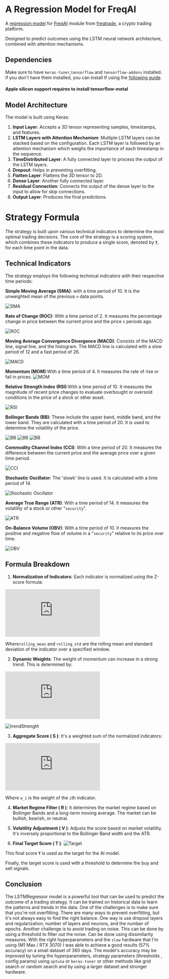 # A Regression Model for FreqAI
A [regression model](https://github.com/Netanelshoshan/freqAI-LSTM)
for  [FreqAI](https://www.freqtrade.io/en/stable/freqai/) module
from [freqtrade](https://github.com/freqtrade/freqtrade), a crypto trading platform.

Designed to predict outcomes using the LSTM neural network architecture, combined with attention mechanisms.

## Dependencies

Make sure to have `keras-tuner`,`tensorflow` and `tensorflow-addons` installed.
if you don't have them installed, you can install tf using
the [following guide](https://www.tensorflow.org/install/pip).

#### Apple silicon support requires to install tensorflow-metal

## Model Architecture

The model is built using Keras:

1. **Input Layer**: Accepts a 3D tensor representing samples, timestamps, and features.
2. **LSTM Layers with Attention Mechanism**: Multiple LSTM layers can be stacked based on the configuration. Each LSTM
   layer is followed by an attention mechanism which weighs the importance of each timestamp in the sequence.
3. **TimeDistributed Layer**: A fully connected layer to process the output of the LSTM layers.
4. **Dropout**: Helps in preventing overfitting.
5. **Flatten Layer**: Flattens the 3D tensor to 2D.
6. **Dense Layer**: Another fully connected layer.
7. **Residual Connection**: Connects the output of the dense layer to the input to allow for skip connections.
8. **Output Layer**: Produces the final predictions.

# Strategy Formula

The strategy is built upon various technical indicators to determine the most optimal trading decisions. The core of the
strategy is a scoring
system, which combines these indicators to produce a single score, denoted by **`T`**, for each time point in the data.

## Technical Indicators

The strategy employs the following technical indicators with their respective time periods:

**Simple Moving Average (SMA)**: with a time period of 10. It is the unweighted mean of the previous `n` data points.
  
![SMA](https://latex.codecogs.com/svg.image?{SMA}(t,n)=\frac{1}{n}\sum_{i=0}^{n-1}\text{close}(t-i))


**Rate of Change (ROC)**: With a time period of 2. It measures the percentage change in price between the current
  price and the price `n` periods ago.
  

![ROC](https://latex.codecogs.com/svg.image?{ROC}(t,n)=\frac{\text{close}(t)-\text{close}(t-n)}{\text{close}(t-n))

**Moving Average Convergence Divergence (MACD)**: Consists of the MACD line, signal line, and the histogram. The MACD
  line is calculated with a slow period of 12 and a fast period of 26.

![MACD](https://latex.codecogs.com/svg.image?\text{MACD}(t)=\text{EMA}_{\text{fast}}(t)-\text{EMA}_{\text{slow}}(t))


**Momentum (MOM)**:With a time period of 4. It measures the rate of rise or fall in prices.
  ![MOM](https://latex.codecogs.com/svg.image?{MOM}(t,n)=\text{close}(t)-\text{close}(t-n))

**Relative Strength Index (RSI)**:With a time period of 10. It measures the magnitude of recent price changes to
  evaluate overbought or oversold conditions in the price of a stock or other asset.


![RSI](https://latex.codecogs.com/svg.image?{RSI}(t,n)=100-\frac{100}{1+\frac{\text{avgGain}(t,n)}{\text{avgLoss}(t,n)}})

**Bollinger Bands (BB)**: These include the upper band, middle band, and the lower band. They are calculated with a
  time period of 20. It is used to determine the volatility of the price.


  ![BB](https://latex.codecogs.com/svg.image?\text{upperBand}(t)=\text{SMA}(t,20)+2\times\text{rollingStd}(t,20))
  ![BB](https://latex.codecogs.com/svg.image?\text{middleBand}(t)=\text{SMA}(t,20))
  ![BB](https://latex.codecogs.com/svg.image?\text{lowerBand}(t)=\text{SMA}(t,20)-2\times\text{rollingStd}(t,20))


**Commodity Channel Index (CCI)**: With a time period of 20. It measures the difference between the current price and
  the average price over a given time period.


  ![CCI](https://latex.codecogs.com/svg.image?\text{CCI}(t,n)=\frac{\text{MTP}(t)-\text{SMA&space;of&space;MTP}(t,n)}{0.015\times\text{mean&space;deviation&space;of&space;MTP&space;from&space;its&space;SMA&space;over}n\text{periods}})


**Stochastic Oscillator**: The 'slowk' line is used. It is calculated with a time period of 14.

  ![Stochastic Oscillator](https://latex.codecogs.com/svg.image?\text{slowk}(t)=\frac{\text{close}(t)-\text{low}(t,n)}{\text{high}(t,n)-\text{low}(t,n)})

**Average True Range (ATR)**: With a time period of 14. It measures the volatility of a stock or other "`security`".

  ![ATR](https://latex.codecogs.com/svg.image?\text{ATR}(t,n)=\frac{\text{ATR}(t-1,n)\times(n-1)&plus;\text{TR}(t)}{n})


**On-Balance Volume (OBV)**: With a time period of 10. It measures the positive and negative flow of volume in a
  "`security`" relative to its price over time.

  ![OBV](https://latex.codecogs.com/svg.image?\text{OBV}(t)=\text{OBV}(t-1)&plus;\begin{cases}\text{volume}(t)&\text{if}\text{close}(t)>\text{close}(t-1)\\-\text{volume}(t)&\text{if}\text{close}(t)<\text{close}(t-1)\\0&\text{if}\text{close}(t)=\text{close}(t-1)\end{cases})


## Formula Breakdown

1. **Normalization of Indicators**: Each indicator is normalized using the Z-score formula:

![Normalized Indicator Formula](https://latex.codecogs.com/gif.latex?%5Ctext%7Bnormalized%5C_indicator%7D%20%3D%20%5Cfrac%7B%5Ctext%7Bindicator%7D%20-%20%5Ctext%7Brolling%5C_mean%28indicator%2C%20window%29%7D%7D%7B%5Ctext%7Brolling%5C_std%28indicator%2C%20window%29%7D%7D)

Where`rolling_mean` and `rolling_std` are the rolling mean and standard deviation of the indicator over a specified
window.

2. **Dynamic Weights**: The weight of momentum can increase in a strong trend. This is determined by:

![Is Strong Trend Formula](https://latex.codecogs.com/gif.latex?%5Ctext%7Bis%5C_strong%5C_trend%7D%20%3D%20%5Cleft%7C%20%5Ctext%7Bma%7D%20-%20%5Ctext%7Bclose%7D%20%5Cright%7C%20%3E%20%5Cleft%28%20%5Ctext%7Brolling%5C_mean%28trend%5C_strength%2C%20window%3D14%29%7D%20&plus;%201.5%20%5Ctimes%20%5Ctext%7Brolling%5C_std%28trend%5C_strength%2C%20window%3D14%29%7D%20%5Cright%29)

![trendStrength](https://latex.codecogs.com/svg.image?trendStrength=|ma-close|)

3. **Aggregate Score \( S \)**: It's a weighted sum of the normalized indicators:

![Aggregate Score Formula](https://latex.codecogs.com/gif.latex?S%20%3D%20%5Csum_%7Bi%3D1%7D%5E%7Bn%7D%20w_i%20%5Ctimes%20%5Ctext%7Bnormalized%5C_indicator%7D_i)

Where `w_i` is the weight of the `i`th indicator.

4. **Market Regime Filter \( R \)**: It determines the market regime based on Bollinger Bands and a long-term moving
   average. The market can be bullish, bearish, or neutral.

5. **Volatility Adjustment \( V \)**: Adjusts the score based on market volatility. It's inversely proportional to the
   Bollinger Band width and the ATR.

6. **Final Target Score \( T \)**:
   ![Target](https://latex.codecogs.com/svg.image?&space;T=S\ast&space;R\ast&space;V&space;)

This final score **`T`** is used as the target for the AI model.

Finally, the target score is used with a threshold to determine the buy and sell signals.

## Conclusion

The LSTMRegressor model is a powerful tool that can be used to predict the outcome of a trading strategy. It can be
trained on historical data to learn the patterns and trends in the data. One of the challenges is to make sure that you're
not overfitting. There are many ways to prevent overfitting, but it's not always easy to find the right balance.
One way is use dropout layers and regularization, number of layers and neurons, and the number of epochs. Another challenge is to avoid trading on noise. This can be done by using a threshold to filter out the noise. Can be done using dissimilarity measures.
With the right
hyperparameters and the `slow` hardware that I'm using (M1 Max / RTX 3070) I was able to achieve a good results (57%
accuracy) on a small dataset of 360 days.
The model's accuracy may be improved by tuning the hyperparameters, strategy parameters \(thresholds , config params\)
using `optuna` or `keras-tuner` or other methods like grid search or random search and by using a larger dataset and
stronger hardware.

